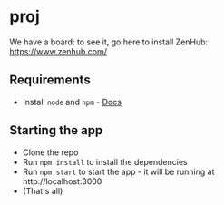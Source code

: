 # proj

We have a board: to see it, go here to install ZenHub: https://www.zenhub.com/

## Requirements
- Install `node` and `npm` - [Docs](https://docs.npmjs.com/getting-started/installing-node)

## Starting the app
- Clone the repo
- Run `npm install` to install the dependencies
- Run `npm start` to start the app - it will be running at http://localhost:3000
- (That's all)

